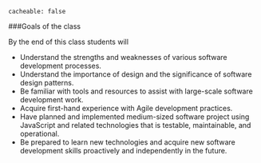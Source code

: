```
cacheable: false
```

###Goals of the class

By the end of this class students will

*  Understand the strengths and weaknesses of various software development processes.
*  Understand the importance of design and the significance of software design patterns.
*  Be familiar with tools and resources to assist with large-scale software development work.
*  Acquire first-hand experience with Agile development practices.
*  Have planned and implemented medium-sized software project using
JavaScript and related technologies that is testable, maintainable, and operational.
*  Be prepared to learn new technologies and acquire new software development skills proactively
and independently in the future.
